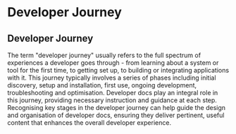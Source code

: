 # Developer Journey

## Developer Journey

The term "developer journey" usually refers to the full spectrum of experiences a developer goes through - from learning about a system or tool for the first time, to getting set up, to building or integrating applications with it. This journey typically involves a series of phases including initial discovery, setup and installation, first use, ongoing development, troubleshooting and optimisation. Developer docs play an integral role in this journey, providing necessary instruction and guidance at each step. Recognising key stages in the developer journey can help guide the design and organisation of developer docs, ensuring they deliver pertinent, useful content that enhances the overall developer experience.